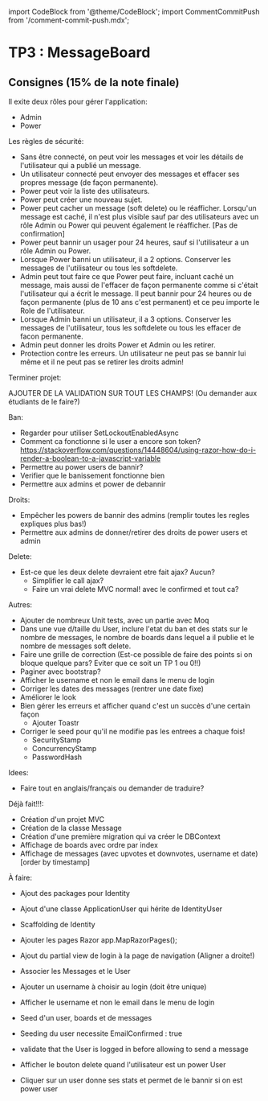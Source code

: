 import CodeBlock from '@theme/CodeBlock';
import CommentCommitPush from '/comment-commit-push.mdx';

# TP3 : MessageBoard

## Consignes (15% de la note finale)

Il exite deux rôles pour gérer l'application:
- Admin
- Power

Les règles de sécurité:
- Sans être connecté, on peut voir les messages et voir les détails de l'utilisateur qui a publié un message.
- Un utilisateur connecté peut envoyer des messages et effacer ses propres message (de façon permanente).
- Power peut voir la liste des utilisateurs.
- Power peut créer une nouveau sujet.
- Power peut cacher un message (soft delete) ou le réafficher.
    Lorsqu'un message est caché, il n'est plus visible sauf par des utilisateurs avec un rôle Admin ou Power qui peuvent également le réafficher. [Pas de confirmation]
- Power peut bannir un usager pour 24 heures, sauf si l'utilisateur a un rôle Admin ou Power.
- Lorsque Power banni un utilisateur, il a 2 options. Conserver les messages de l'utilisateur ou tous les softdelete.
- Admin peut tout faire ce que Power peut faire, incluant caché un message, mais aussi de l'effacer de façon permanente comme si c'était l'utilisateur qui a écrit le message. Il peut bannir pour 24 heures ou de façon permanente (plus de 10 ans c'est permanent) et ce peu importe le Role de l'utilisateur.
- Lorsque Admin banni un utilisateur, il a 3 options. Conserver les messages de l'utilisateur, tous les softdelete ou tous les effacer de facon permanente.
- Admin peut donner les droits Power et Admin ou les retirer.
- Protection contre les erreurs. Un utilisateur ne peut pas se bannir lui même et il ne peut pas se retirer les droits admin!


Terminer projet:

AJOUTER DE LA VALIDATION SUR TOUT LES CHAMPS! (Ou demander aux étudiants de le faire?)

Ban:
- Regarder pour utiliser SetLockoutEnabledAsync
- Comment ca fonctionne si le user a encore son token? https://stackoverflow.com/questions/14448604/using-razor-how-do-i-render-a-boolean-to-a-javascript-variable
- Permettre au power users de bannir?
- Verifier que le banissement fonctionne bien
- Permettre aux admins et power de debannir

Droits:
- Empêcher les powers de bannir des admins (remplir toutes les regles expliques plus bas!)
- Permettre aux admins de donner/retirer des droits de power users et admin

Delete:
- Est-ce que les deux delete devraient etre fait ajax? Aucun?
    - Simplifier le call ajax?
    - Faire un vrai delete MVC normal! avec le confirmed et tout ca?

Autres:
- Ajouter de nombreux Unit tests, avec un partie avec Moq
- Dans une vue d/taille du User, inclure l'etat du ban et des stats sur le nombre de messages, le nombre de boards dans lequel a il publie et le nombre de messages soft delete.  
- Faire une grille de correction (Est-ce possible de faire des points si on bloque quelque pars? Eviter que ce soit un TP 1 ou 0!!)
- Paginer avec bootstrap?
- Afficher le username et non le email dans le menu de login
- Corriger les dates des messages (rentrer une date fixe)
- Améliorer le look
- Bien gérer les erreurs et afficher quand c'est un succès d'une certain façon
    - Ajouter Toastr
- Corriger le seed pour qu'il ne modifie pas les entrees a chaque fois!
    - SecurityStamp
    - ConcurrencyStamp
    - PasswordHash

Idees:
- Faire tout en anglais/français ou demander de traduire?


Déjà fait!!!:
- Création d'un projet MVC
- Création de la classe Message
- Création d'une première migration qui va créer le DBContext
- Affichage de boards avec ordre par index
- Affichage de messages (avec upvotes et downvotes, username et date) [order by timestamp]

À faire:
- Ajout des packages pour Identity
- Ajout d'une classe ApplicationUser qui hérite de IdentityUser
- Scaffolding de Identity
- Ajouter les pages Razor
    app.MapRazorPages();
- Ajout du partial view de login à la page de navigation (Aligner a droite!)
- Associer les Messages et le User

- Ajouter un username à choisir au login (doit être unique)
- Afficher le username et non le email dans le menu de login

- Seed d'un user, boards et de messages
- Seeding du user necessite EmailConfirmed : true

- validate that the User is logged in before allowing to send a message

- Afficher le bouton delete quand l'utilisateur est un power User
- Cliquer sur un user donne ses stats et permet de le bannir si on est power user



